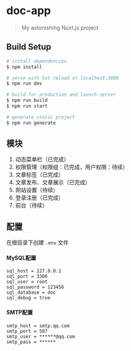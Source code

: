 # doc-app

> My astonishing Nuxt.js project

## Build Setup

```bash
# install dependencies
$ npm install

# serve with hot reload at localhost:3000
$ npm run dev

# build for production and launch server
$ npm run build
$ npm run start

# generate static project
$ npm run generate
```

## 模块

1. 动态菜单栏（已完成）
2. 权限管理（权限组：已完成，用户权限：待续）
3. 文章标签（已完成）
4. 文章发布、文章展示（已完成）
5. 网站设置（待续）
6. 登录注册（已完成）
7. 前台（待续）

## 配置

在根目录下创建 `.env` 文件

#### MySQL配置
```
sql_host = 127.0.0.1
sql_port = 3306
sql_user = root
sql_password = 123456
sql_database = doc
sql_debug = true
```

#### SMTP配置
```
smtp_host = smtp.qq.com
smtp_port = 587
smtp_user = ******@qq.com
smtp_pass = ******
```
